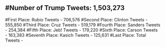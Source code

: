 #Number of Trump Tweets: 1,503,273
---
#First Place: Rubio Tweets - 706,576
#Second Place: Clinton Tweets - 555,850
#Third Place: Cruz Tweets - 519,179
#Fourth Place: Sanders Tweets - 254,384
#Fifth Place: Jeb! Tweets - 179,220
#Sixth Place: Carson Tweets - 163,383
#Seventh Place: Kasich Tweets - 125,631
#Last Place: Total Tweets -  
